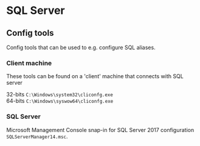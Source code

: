 # SQL Server

## Config tools
Config tools that can be used to e.g. configure SQL aliases.

### Client machine

These tools can be found on a 'client' machine that connects with SQL server

32-bits `C:\Windows\system32\cliconfg.exe`  
64-bits `C:\Windows\syswow64\cliconfg.exe`

### SQL Server

Microsoft Management Console snap-in for SQL Server 2017 configuration `SQLServerManager14.msc`. 